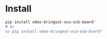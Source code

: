 # Install

```bash
pip install odoo-bringout-oca-ocb-board"
# or
uv pip install odoo-bringout-oca-ocb-board"
```
